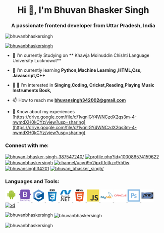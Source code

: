 <h1 align="center">Hi 👋, I'm Bhuvan Bhasker Singh</h1>
<h3 align="center">A passionate frontend developer from Uttar Pradesh, India</h3>

<p align="left"> <img src="https://komarev.com/ghpvc/?username=bhuvanbhaskersingh&label=Profile%20views&color=0e75b6&style=flat" alt="bhuvanbhaskersingh" /> </p>

<p align="left"> <a href="https://github.com/ryo-ma/github-profile-trophy"><img src="https://github-profile-trophy.vercel.app/?username=bhuvanbhaskersingh" alt="bhuvanbhaskersingh" /></a> </p>

- 🔭 I’m currently Studying on **  Khawja Moinuddin Chishti Language University Lucknowot**

- 🌱 I’m currently learning **Python,Machine Learning ,HTML,Css, Javascript,C++**

- 👯 👀 I’m interested in **Singing,Coding, Cricket,Reading,Playing Music Instruments Book,**

- 📫 How to reach me **bhuvansingh342002@gmail.com**

- 📄 Know about my experiences [https://drive.google.com/file/d/1vqnlGY4WNCzdX2qs3m-4-nwmdXH0kCYz/view?usp=sharing](https://drive.google.com/file/d/1vqnlGY4WNCzdX2qs3m-4-nwmdXH0kCYz/view?usp=sharing)

<h3 align="left">Connect with me:</h3>
<p align="left">
<a href="https://linkedin.com/in/bhuvan-bhasker-singh-387547240/" target="blank"><img align="center" src="https://raw.githubusercontent.com/rahuldkjain/github-profile-readme-generator/master/src/images/icons/Social/linked-in-alt.svg" alt="bhuvan-bhasker-singh-387547240/" height="30" width="40" /></a>
<a href="https://fb.com/profile.php?id=100086574159622" target="blank"><img align="center" src="https://raw.githubusercontent.com/rahuldkjain/github-profile-readme-generator/master/src/images/icons/Social/facebook.svg" alt="profile.php?id=100086574159622" height="30" width="40" /></a>
<a href="https://instagram.com/bhuvanbhaskersingh" target="blank"><img align="center" src="https://raw.githubusercontent.com/rahuldkjain/github-profile-readme-generator/master/src/images/icons/Social/instagram.svg" alt="bhuvanbhaskersingh" height="30" width="40" /></a>
<a href="https://www.youtube.com/c/channel/ucyri9o2ipxttfctkzc9rh0w" target="blank"><img align="center" src="https://raw.githubusercontent.com/rahuldkjain/github-profile-readme-generator/master/src/images/icons/Social/youtube.svg" alt="channel/ucyri9o2ipxttfctkzc9rh0w" height="30" width="40" /></a>
<a href="https://www.hackerrank.com/bhuvansingh34201" target="blank"><img align="center" src="https://raw.githubusercontent.com/rahuldkjain/github-profile-readme-generator/master/src/images/icons/Social/hackerrank.svg" alt="bhuvansingh34201" height="30" width="40" /></a>
<a href="https://www.leetcode.com/bhuvan_bhasker_singh/" target="blank"><img align="center" src="https://raw.githubusercontent.com/rahuldkjain/github-profile-readme-generator/master/src/images/icons/Social/leet-code.svg" alt="bhuvan_bhasker_singh/" height="30" width="40" /></a>
</p>

<h3 align="left">Languages and Tools:</h3>
<p align="left"> <a href="https://developer.android.com" target="_blank" rel="noreferrer"> <img src="https://raw.githubusercontent.com/devicons/devicon/master/icons/android/android-original-wordmark.svg" alt="android" width="40" height="40"/> </a> <a href="https://getbootstrap.com" target="_blank" rel="noreferrer"> <img src="https://raw.githubusercontent.com/devicons/devicon/master/icons/bootstrap/bootstrap-plain-wordmark.svg" alt="bootstrap" width="40" height="40"/> </a> <a href="https://www.cprogramming.com/" target="_blank" rel="noreferrer"> <img src="https://raw.githubusercontent.com/devicons/devicon/master/icons/c/c-original.svg" alt="c" width="40" height="40"/> </a> <a href="https://www.w3schools.com/css/" target="_blank" rel="noreferrer"> <img src="https://raw.githubusercontent.com/devicons/devicon/master/icons/css3/css3-original-wordmark.svg" alt="css3" width="40" height="40"/> </a> <a href="https://dotnet.microsoft.com/" target="_blank" rel="noreferrer"> <img src="https://raw.githubusercontent.com/devicons/devicon/master/icons/dot-net/dot-net-original-wordmark.svg" alt="dotnet" width="40" height="40"/> </a> <a href="https://www.w3.org/html/" target="_blank" rel="noreferrer"> <img src="https://raw.githubusercontent.com/devicons/devicon/master/icons/html5/html5-original-wordmark.svg" alt="html5" width="40" height="40"/> </a> <a href="https://developer.mozilla.org/en-US/docs/Web/JavaScript" target="_blank" rel="noreferrer"> <img src="https://raw.githubusercontent.com/devicons/devicon/master/icons/javascript/javascript-original.svg" alt="javascript" width="40" height="40"/> </a> <a href="https://www.mysql.com/" target="_blank" rel="noreferrer"> <img src="https://raw.githubusercontent.com/devicons/devicon/master/icons/mysql/mysql-original-wordmark.svg" alt="mysql" width="40" height="40"/> </a> <a href="https://www.oracle.com/" target="_blank" rel="noreferrer"> <img src="https://raw.githubusercontent.com/devicons/devicon/master/icons/oracle/oracle-original.svg" alt="oracle" width="40" height="40"/> </a> <a href="https://www.photoshop.com/en" target="_blank" rel="noreferrer"> <img src="https://raw.githubusercontent.com/devicons/devicon/master/icons/photoshop/photoshop-line.svg" alt="photoshop" width="40" height="40"/> </a> <a href="https://www.php.net" target="_blank" rel="noreferrer"> <img src="https://raw.githubusercontent.com/devicons/devicon/master/icons/php/php-original.svg" alt="php" width="40" height="40"/> </a> <a href="https://www.adobe.com/products/xd.html" target="_blank" rel="noreferrer"> <img src="https://cdn.worldvectorlogo.com/logos/adobe-xd.svg" alt="xd" width="40" height="40"/> </a> </p>

<p><img align="left" src="https://github-readme-stats.vercel.app/api/top-langs?username=bhuvanbhaskersingh&show_icons=true&locale=en&layout=compact" alt="bhuvanbhaskersingh" /></p>

<p>&nbsp;<img align="center" src="https://github-readme-stats.vercel.app/api?username=bhuvanbhaskersingh&show_icons=true&locale=en" alt="bhuvanbhaskersingh" /></p>

<p><img align="center" src="https://github-readme-streak-stats.herokuapp.com/?user=bhuvanbhaskersingh&" alt="bhuvanbhaskersingh" /></p>

